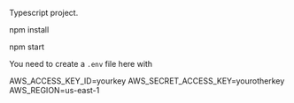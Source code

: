 Typescript project.

npm install

npm start

You need to create a `.env` file here with

AWS_ACCESS_KEY_ID=yourkey
AWS_SECRET_ACCESS_KEY=yourotherkey
AWS_REGION=us-east-1


